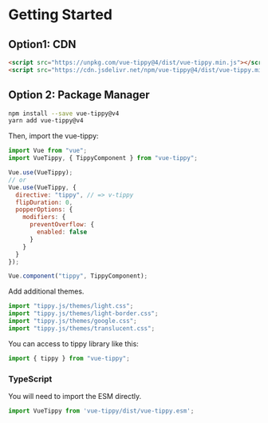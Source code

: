# Getting Started

## Option1: CDN

```html
<script src="https://unpkg.com/vue-tippy@4/dist/vue-tippy.min.js"></script>
<script src="https://cdn.jsdelivr.net/npm/vue-tippy@4/dist/vue-tippy.min.js"></script>
```

## Option 2: Package Manager

```bash
npm install --save vue-tippy@v4
yarn add vue-tippy@v4
```

Then, import the vue-tippy:

```js
import Vue from "vue";
import VueTippy, { TippyComponent } from "vue-tippy";

Vue.use(VueTippy);
// or
Vue.use(VueTippy, {
  directive: "tippy", // => v-tippy
  flipDuration: 0,
  popperOptions: {
    modifiers: {
      preventOverflow: {
        enabled: false
      }
    }
  }
});

Vue.component("tippy", TippyComponent);
```

Add additional themes.

```js
import "tippy.js/themes/light.css";
import "tippy.js/themes/light-border.css";
import "tippy.js/themes/google.css";
import "tippy.js/themes/translucent.css";
```

You can access to tippy library like this:

```js
import { tippy } from "vue-tippy";
```

### TypeScript

You will need to import the ESM directly.

```js
import VueTippy from 'vue-tippy/dist/vue-tippy.esm';
```
